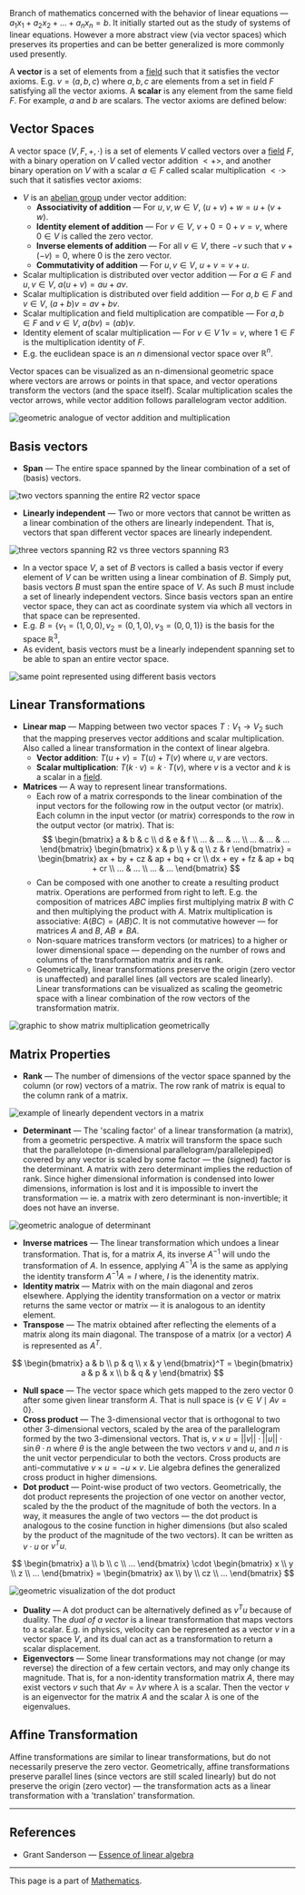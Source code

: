 Branch of mathematics concerned with the behavior of linear equations — $a_1x_1 + a_2x_2 + \ldots + a_nx_n = b$. It initially started out as the study of systems of linear equations. However a more abstract view (via vector spaces) which preserves its properties and can be better generalized is more commonly used presently.

A **vector** is a set of elements from a [field](Mathematics/Mathematics%20Overview.md#Fields) such that it satisfies the vector axioms. E.g. $v = (a, b, c)$ where $a, b, c$ are elements from a set in field $F$ satisfying all the vector axioms. A **scalar** is any element from the same field $F$. For example, $a$ and $b$ are scalars. The vector axioms are defined below:

## Vector Spaces

A vector space $(V,F,+,\cdot)$ is a set of elements $V$ called vectors over a [field](Mathematics/Mathematics%20Overview.md#Fields) $F$, with a binary operation on $V$ called vector addition $<+>$, and another binary operation on $V$ with a scalar $a \in F$ called scalar multiplication $<\cdot>$ such that it satisfies vector axioms:

* $V$ is an [abelian group](Mathematics/Mathematics%20Overview.md#Groups) under vector addition:
	* **Associativity of addition** — For $u,v,w \in V$, $(u + v) + w = u + (v + w)$.
	* **Identity element of addition** —  For $v \in V$, $v + 0 = 0 + v = v$, where $0 \in V$ is called the zero vector.
	* **Inverse elements of addition** — For all $v \in V$, there $-v$ such that $v + (-v) = 0$, where $0$ is the zero vector.
	* **Commutativity of  addition** — For $u,v \in V$, $u + v = v + u$.
* Scalar multiplication is distributed over vector addition — For $a \in F$ and $u, v \in V$, $a(u+v) = au + av$.
* Scalar multiplication is distributed over field addition — For $a,b \in F$ and $v \in V$, $(a+b)v = av + bv$.
* Scalar multiplication and field multiplication are compatible — For $a,b \in F$ and $v \in V$, $a(bv) = (ab)v$.
* Identity element of scalar multiplication — For $v \in V$ $1v = v$,  where $1 \in F$ is the multiplication identity of $F$.
* E.g. the euclidean space is an $n$ dimensional vector space over $\mathbb{R}^{n}$.

Vector spaces can be visualized as an n-dimensional geometric space where vectors are arrows or points in that space, and vector operations transform the vectors (and the space itself). Scalar multiplication scales the vector arrows, while vector addition follows parallelogram vector addition.

![geometric analogue of vector addition and multiplication](vector-addition-multiplication.png)

## Basis vectors

* **Span** — The entire space spanned by the linear combination of a set of (basis) vectors.

![two vectors spanning the entire R2 vector space](vectorspan.png)
* **Linearly independent** — Two or more vectors that cannot be written as a linear combination of the others are linearly independent. That is, vectors that span different vector spaces are linearly independent.

![three vectors spanning R2 vs three vectors spanning R3](vectorspancomparison.png)

* In a vector space $V$, a set of $B$ vectors is called a basis vector if every element of $V$ can be written using a linear combination of $B$. Simply put, basis vectors $B$ must span the entire space of $V$. As such $B$ must include a set of linearly independent vectors. Since basis vectors span an entire vector space, they can act as coordinate system via which all vectors in that space can be represented.
* E.g. $B = \{ v_{1} = (1, 0, 0), v_{2} = (0, 1, 0), v_{3} = (0, 0, 1) \}$ is the basis for the space $\mathbb{R}^{3}$, 
* As evident, basis vectors must be a linearly independent spanning set to be able to span an entire vector space.

![same point represented using different basis vectors](basisvectors.png)


## Linear Transformations

* **Linear map** — Mapping between two vector spaces $T: V_{1} \rightarrow V_{2}$ such that the mapping preserves vector additions and scalar multiplication. Also called a linear transformation in the context of linear algebra.
	* **Vector addition**: $T(u+v) = T(u)+T(v)$ where $u,v$ are vectors.
	* **Scalar multiplication**: $T(k \cdot v) = k \cdot T(v)$, where $v$ is a vector and $k$ is a scalar in a [field](Mathematics/Mathematics%20Overview.md#Fields).
* **Matrices** — A way to represent linear transformations.
	* Each row of a matrix corresponds to the linear combination of the input vectors for the following row in the output vector (or matrix). Each column in the input vector (or matrix) corresponds to the row in the output vector (or matrix). That is:
	$$
	\begin{bmatrix}
	a & b & c \\
	d & e & f \\
	... & ... & ... \\
	... & ... & ...
	\end{bmatrix}
	\begin{bmatrix}
	x & p \\
	y & q \\
	z & r
	\end{bmatrix}
	=
	\begin{bmatrix}
	ax + by + cz & ap + bq + cr \\
	dx + ey + fz & ap + bq + cr \\
	... & ... \\
	... & ...
	\end{bmatrix}	
	$$
	* Can be composed with one another to create a resulting product matrix. Operations are performed from right to left. E.g. the composition of matrices $ABC$ implies first multiplying matrix $B$ with $C$ and then multiplying the product with $A$. Matrix multiplication is associative: $A(BC) = (AB)C$. It is not commutative however — for matrices $A$ and $B$, $AB \neq BA$.
	* Non-square matrices transform vectors (or matrices) to a higher or lower dimensional space — depending on the number of rows and columns of the transformation matrix and its rank.
	* Geometrically, linear transformations preserve the origin (zero vector is unaffected) and parallel lines (all vectors are scaled linearly). Linear transformations can be visualized as scaling the geometric space with a linear combination of the row vectors of the transformation matrix.

![graphic to show matrix multiplication geometrically](matrix-transformation.png)

## Matrix Properties

* **Rank** — The number of dimensions of the vector space spanned by the column (or row) vectors of a matrix. The row rank of matrix is equal to the column rank of a matrix.

![example of linearly dependent vectors in a matrix](rank.png)

* **Determinant** — The 'scaling factor' of a linear transformation (a matrix), from a geometric perspective. A matrix will transform the space such that the parallelotope (n-dimensional parallelogram/parallelepiped) covered by any vector is scaled by some factor — the (signed) factor is the determinant. A matrix with zero determinant implies the reduction of rank. Since higher dimensional information is condensed into lower dimensions, information is lost and it is impossible to invert the transformation — ie. a matrix with zero determinant is non-invertible; it does not have an inverse.

![geometric analogue of determinant](determinant-matrix-animation.png)

* **Inverse matrices** — The linear transformation which undoes a linear transformation. That is, for a matrix $A$, its inverse $A^{-1}$ will undo the transformation of $A$. In essence, applying $A^{-1}A$ is the same as applying the identity transform $A^{-1}A = I$ where, $I$ is the idenentity matrix.
* **Identity matrix** — Matrix with on the main diagonal and zeros elsewhere. Applying the identity transformation on a vector or matrix returns the same vector or matrix  — it is analogous to an identity element.
* **Transpose** — The matrix obtained after reflecting the elements of a matrix along its main diagonal. The transpose of a matrix (or a vector) $A$ is represented as $A^{T}$.

$$
	\begin{bmatrix}
	a & b \\
	p & q \\
	x & y
	\end{bmatrix}^T
	=
	\begin{bmatrix}
	a & p & x \\
	b & q & y
	\end{bmatrix}
$$

* **Null space** — The vector space which gets mapped to the zero vector $0$ after some given linear transform $A$. That is null space is $\{v \in V \mid Av = 0 \}$.
* **Cross product** — The 3-dimensional vector that is orthogonal to two other 3-dimensional vectors, scaled by the area of the parallelogram formed by the two 3-dimensional vectors. That is, $v \times u = ||v|| \cdot ||u|| \cdot \sin{\theta} \cdot n$ where $\theta$ is the angle between the two vectors $v$ and $u$, and $n$ is the unit vector perpendicular to both the vectors. Cross products are anti-commutative $v \times u = −u \times v$. Lie algebra defines the generalized cross product in higher dimensions.
* **Dot product** — Point-wise product of two vectors. Geometrically, the dot product represents the projection of one vector on another vector, scaled by the the product of the magnitude of both the vectors. In a way, it measures the angle of two vectors — the dot product is analogous to the cosine function in higher dimensions (but also scaled by the product of the magnitude of the two vectors). It can be written as $v \cdot u$ or $v^{T}u$.

$$
	\begin{bmatrix}
	a \\
	b \\
	c \\
	...
	\end{bmatrix}
	\cdot
	\begin{bmatrix}
	x \\
	y \\
	z \\
	...
	\end{bmatrix}
	=
	\begin{bmatrix}
	ax \\
	by \\
	cz \\
	...
	\end{bmatrix}
$$

![geometric visualization of the dot product](dot-product.png)

* **Duality** — A dot product can be alternatively defined as $v^{T}u$ because of duality. The *dual of a vector* is a linear transformation that maps vectors to a scalar. E.g. in physics, velocity can be represented as a vector $v$ in a vector space $V$, and its dual can act as a transformation to return a scalar displacement.
* **Eigenvectors** — Some linear transformations may not change (or may reverse) the direction of a few certain vectors, and may only change its magnitude. That is, for a non-identity transformation matrix $A$, there may exist vectors $v$ such that $Av = \lambda v$ where $\lambda$ is a scalar. Then the vector $v$ is an eigenvector for the matrix $A$ and the scalar $\lambda$ is one of the eigenvalues.

## Affine Transformation

Affine transformations are similar to linear transformations, but do not necessarily preserve the zero vector. Geometrically, affine transformations preserve parallel lines (since vectors are still scaled linearly) but do not preserve the origin (zero vector) — the transformation acts as a linear transformation with a 'translation' transformation.

---

## References

* Grant Sanderson — [Essence of linear algebra](https://www.youtube.com/playlist?list=PLZHQObOWTQDPD3MizzM2xVFitgF8hE_ab)

---

This page is a part of [Mathematics](Mathematics/Mathematics%20Overview.md).